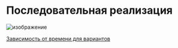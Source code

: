 # Последовательная реализация

![изображение](https://user-images.githubusercontent.com/55759699/197321888-6758c582-a8f2-4c90-bc11-858b6dd17fc3.png)

[Зависимость от времени для вариантов](https://github.com/DyadyaRodya/HST/blob/main/README.md)
